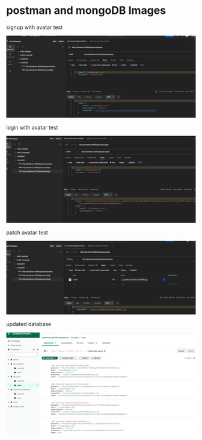# postman and mongoDB Images

<p>signup with avatar test</p>
<img src="images\signup_withAvatarURL.JPG" alt="signup with avatar test">

<p>login with avatar test</p>
<img src="images\login_withAvatarURL.JPG" alt="login with avatar test image">

<p>patch avatar test</p>
<img src="images\patch_AvatarURL.JPG" alt="patch avatar test image">

<p>updated database</p>
<img src="images\mongoDB.JPG" alt="database image">